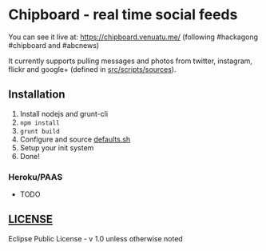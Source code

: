 # Chipboard - real time social feeds

You can see it live at: https://chipboard.venuatu.me/ (following #hackagong #chipboard and #abcnews)

It currently supports pulling messages and photos from twitter, instagram, flickr and google+ (defined in [src/scripts/sources](src/scripts/sources)).

## Installation

1.  Install nodejs and grunt-cli
2.  `npm install`
3.  `grunt build`
4.  Configure and source [defaults.sh](defaults.sh)
5.  Setup your init system
6.  Done!

### Heroku/PAAS

-   TODO

## [LICENSE](LICENSE)

Eclipse Public License - v 1.0 unless otherwise noted
